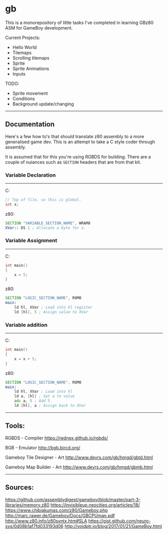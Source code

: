 # gb
This is a monorepository of little tasks I've completed in learning GBz80 ASM for GameBoy development.

Current Projects:
- Hello World
- Tilemaps
- Scrolling tilemaps
- Sprite
- Sprite Animations
- Inputs

TODO:
- Sprite movement
- Conditions
- Background update/changing

---
## Documentation

Here's a few how to's that should translate z80 assembly to a more generalised game dev. This is an attempt to take a C style coder through assembly.

It is assumed that for this you're using RGBDS for building. There are a couple of nuiances such as `SECTION` headers that are from that kit.

### Variable Declaration
---

C:
```c
// Top of file, so this is global.
int x;
```

z80:
```asm
SECTION "VARIABLE_SECTION_NAME", WRAM0
XVar:: DS 1 ; Allocate a byte for x.
```

### Variable Assignment
---

C:
```c
int main()
{
    x = 5;
}
```

z80:
```asm
SECTION "LOGIC_SECTION_NAME", ROM0
main:
    ld hl, XVar ; Load into hl register
    ld [hl], 5 ; Assign value to XVar
```


### Variable addition
---
C:
```c
int main()
{
    x = x + 5;
}
```

z80:
```asm
SECTION "LOGIC_SECTION_NAME", ROM0
main:
    ld hl, XVar ; Load into hl
	ld a, [hl] ; Set a to value
	adc a, 5 ; Add 5
	ld [hl], a ; Assign back to XVar
```
---
## Tools:
RGBDS - Compiler
https://rednex.github.io/rgbds/

BGB - Emulator
http://bgb.bircd.org/

Gameboy Tile Designer - Art
http://www.devrs.com/gb/hmgd/gbtd.html

Gameboy Map Builder - Art
http://www.devrs.com/gb/hmgd/gbmb.html

---
## Sources:
https://github.com/assemblydigest/gameboy/blob/master/part-3-libraries/memory.z80
https://invisibleup.neocities.org/articles/18/
https://www.chibiakumas.com/z80/Gameboy.php
http://marc.rawer.de/Gameboy/Docs/GBCPUman.pdf
http://www.z80.info/z80syntx.htm#SLA
https://gist.github.com/neuro-sys/0d08b1af7fd033193d06
http://voidptr.io/blog/2017/01/21/GameBoy.html